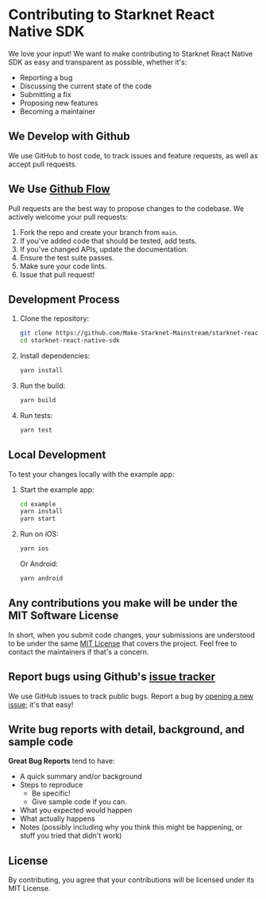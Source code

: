 # Contributing to Starknet React Native SDK

We love your input! We want to make contributing to Starknet React Native SDK as easy and transparent as possible, whether it's:

- Reporting a bug
- Discussing the current state of the code
- Submitting a fix
- Proposing new features
- Becoming a maintainer

## We Develop with Github

We use GitHub to host code, to track issues and feature requests, as well as accept pull requests.

## We Use [Github Flow](https://guides.github.com/introduction/flow/index.html)

Pull requests are the best way to propose changes to the codebase. We actively welcome your pull requests:

1. Fork the repo and create your branch from `main`.
2. If you've added code that should be tested, add tests.
3. If you've changed APIs, update the documentation.
4. Ensure the test suite passes.
5. Make sure your code lints.
6. Issue that pull request!

## Development Process

1. Clone the repository:

   ```bash
   git clone https://github.com/Make-Starknet-Mainstream/starknet-react-native-sdk.git
   cd starknet-react-native-sdk
   ```

2. Install dependencies:

   ```bash
   yarn install
   ```

3. Run the build:

   ```bash
   yarn build
   ```

4. Run tests:
   ```bash
   yarn test
   ```

## Local Development

To test your changes locally with the example app:

1. Start the example app:

   ```bash
   cd example
   yarn install
   yarn start
   ```

2. Run on iOS:

   ```bash
   yarn ios
   ```

   Or Android:

   ```bash
   yarn android
   ```

## Any contributions you make will be under the MIT Software License

In short, when you submit code changes, your submissions are understood to be under the same [MIT License](http://choosealicense.com/licenses/mit/) that covers the project. Feel free to contact the maintainers if that's a concern.

## Report bugs using Github's [issue tracker](https://github.com/Make-Starknet-Mainstream/starknet-react-native-sdk/issues)

We use GitHub issues to track public bugs. Report a bug by [opening a new issue](https://github.com/Make-Starknet-Mainstream/starknet-react-native-sdk/issues/new); it's that easy!

## Write bug reports with detail, background, and sample code

**Great Bug Reports** tend to have:

- A quick summary and/or background
- Steps to reproduce
  - Be specific!
  - Give sample code if you can.
- What you expected would happen
- What actually happens
- Notes (possibly including why you think this might be happening, or stuff you tried that didn't work)

## License

By contributing, you agree that your contributions will be licensed under its MIT License.
